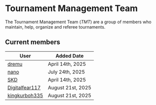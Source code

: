 # Tournament Management Team

The Tournament Management Team (_TMT_) are a group of members who maintain, help, organize and referee tournaments.

## Current members

User                                           | Added Date
-----------------------------------------------|------------------
[dremu](https://osu.titanic.sh/u/659)          | April 14th, 2025
[nano](https://osu.titanic.sh/u/2302)          | July 24th, 2025
[SKD](https://osu.titanic.sh/u/2441)           | April 14th, 2025
[Digitalfear117](https://osu.titanic.sh/u/809) | August 21st, 2025
[kingkurboh335](https://osu.titanic.sh/u/810)  | August 21st, 2025

